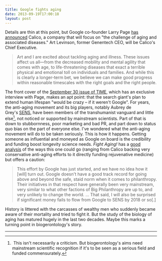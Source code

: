 ```yaml
---
title: Google fights aging
date: 2013-09-19T17:00:18
layout: post
---
```


Details are thin at this point, but Google co-founder Larry Page [has announced](https://plus.google.com/+LarryPage/posts/Lh8SKC6sED1) Calico, a company that will focus on "the challenge of aging and associated diseases." Art Levinson, former Genentech CEO, will be Calico's Chief Executive.

> Art and I are excited about tackling aging and illness. These issues affect us all—from the decreased mobility and mental agility that comes with age, to life-threatening diseases that exact a terrible physical and emotional toll on individuals and families. And while this is clearly a longer-term bet, we believe we can make good progress within reasonable timescales with the right goals and the right people.

The front cover of the [September 30 issue of TIME](http://business.time.com/2013/09/18/google-extend-human-life/), which has an exclusive interview with Page, makes an apt point: that the search giant's plan to extend human lifespan "would be crazy – if it weren't Google". For years, the anti-aging movement and its big players, notably Aubrey de Grey's [SENS](http://sens.org), have been members of the transhumanist vanguard and little else[^note], not noticed or supported by mainstream scientists. Part of that is down to stubbornness, poor marketing and bad PR, and part down to status quo bias on the part of everyone else. I've wondered what the anti-aging movement will do to be taken seriously. This is how it happens. Getting someone as influential and moneyed as Google on board is the credibility and funding boost longevity science needs. _Fight Aging!_ has a [good analysis](https://www.fightaging.org/archives/2013/09/exciting-times-google-to-back-longevity-science.php) of the ways this one could go (ranging from Calico backing very conservative anti-aging efforts to it directly funding rejuvenative medicine) but offers a caution:

> This effort by Google has just started, and we have no idea how it [will] turn out. Google doesn't have a good track record for going above and beyond the safe, staid norm when it comes to philanthropy. Their initiatives in that respect have generally been very mainstream, very similar to what other factions of Big Philanthropy are up to, and very unlikely to change the world. ... That said, I will also be surprised if significant money fails to flow from Google to SENS by 2018 or so[.]

History is littered with the carcasses of wealthy men who suddenly became aware of their mortality and tried to fight it. But the study of the biology of aging has matured hugely in the last two decades. Maybe this marks a turning point in biogerontology's story.

***

[^note]: This isn't necessarily a criticism. But biogerontology's aims need mainstream scientific recognition if it's to be seen as a serious field and funded commensurately.
